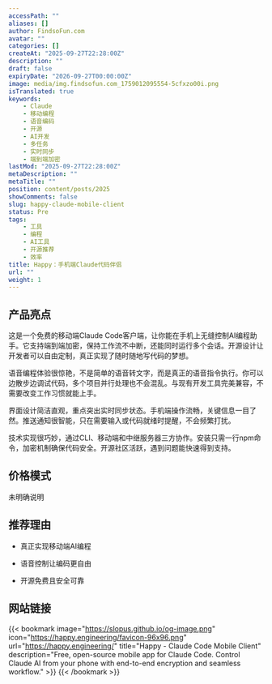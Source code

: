 ```yaml
---
accessPath: ""
aliases: []
author: FindsoFun.com
avatar: ""
categories: []
createAt: "2025-09-27T22:28:00Z"
description: ""
draft: false
expiryDate: "2026-09-27T00:00:00Z"
image: media/img.findsofun.com_1759012095554-5cfxzo00i.png
isTranslated: true
keywords:
    - Claude
    - 移动编程
    - 语音编码
    - 开源
    - AI开发
    - 多任务
    - 实时同步
    - 端到端加密
lastMod: "2025-09-27T22:28:00Z"
metaDescription: ""
metaTitle: ""
position: content/posts/2025
showComments: false
slug: happy-claude-mobile-client
status: Pre
tags:
    - 工具
    - 编程
    - AI工具
    - 开源推荐
    - 效率
title: Happy：手机端Claude代码伴侣
url: ""
weight: 1
---
```

## 产品亮点
这是一个免费的移动端Claude Code客户端，让你能在手机上无缝控制AI编程助手。它支持端到端加密，保持工作流不中断，还能同时运行多个会话。开源设计让开发者可以自由定制，真正实现了随时随地写代码的梦想。

语音编程体验很惊艳，不是简单的语音转文字，而是真正的语音指令执行。你可以边散步边调试代码，多个项目并行处理也不会混乱。与现有开发工具完美兼容，不需要改变工作习惯就能上手。

界面设计简洁直观，重点突出实时同步状态。手机端操作流畅，关键信息一目了然。推送通知很智能，只在需要输入或代码就绪时提醒，不会频繁打扰。

技术实现很巧妙，通过CLI、移动端和中继服务器三方协作。安装只需一行npm命令，加密机制确保代码安全。开源社区活跃，遇到问题能快速得到支持。

## 价格模式
<!--more-->未明确说明

## 推荐理由
- 真正实现移动端AI编程

- 语音控制让编码更自由

- 开源免费且安全可靠

## 网站链接
{{< bookmark image="https://slopus.github.io/og-image.png" icon="https://happy.engineering/favicon-96x96.png" url="https://happy.engineering/" title="Happy - Claude Code Mobile Client" description="Free, open-source mobile app for Claude Code. Control Claude AI from your phone with end-to-end encryption and seamless workflow." >}}
{{< /bookmark >}}

